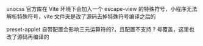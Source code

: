unocss 官方库在 Vite 环境下会加入一个 escape-view 的特殊符号，小程序无法解析特殊符号，vite 文件夹是改了源码去掉特殊符号编译之后的

preset-applet 自带配置会影响三元运算符的?，且配置不支持 ? 号覆盖，这里也改了源码再编译的
